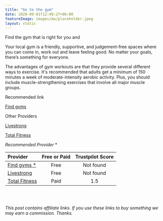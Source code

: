 ```yaml
---
title: "Go to the gym"
date: 2020-09-01T12:49:27+06:00
featureImage: images/ma/placeholder.jpeg
layout: static
---
```


Find the gym that is right for you and 

Your local gym is a friendly, supportive, and judgement-free spaces where you can come in, work out and leave feeling good. No matter your goals, there’s something for everyone.

The advantages of gym workouts are that they provide several different ways to exercise. It's recommended that adults get a minimum of 150 minutes a week of moderate-intensity aerobic activity. Plus, you should include muscle-strengthening exercises that involve all major muscle groups.

Recommended link

[Find gyms](https://findgyms.co.uk/)

Other Providers

[Livestrong](https://www.livestrong.com/article/514902-the-advantages-of-going-to-the-gym-every-day/)

[Total Fitness ](https://www.totalfitness.co.uk/blog/inspiration/10-reasons-to-join-a-gym/)

*Recommended Provider* *

| Provider      | Free or Paid  |  Trustpilot Score  |
| :-----------          | :--------------:      |  :--------------:         |
| [Find gyms *](https://findgyms.co.uk/) |  Free | Not found | 
| [Livestrong](https://www.livestrong.com/article/514902-the-advantages-of-going-to-the-gym-every-day/) | Free | Not found | 
| [Total Fitness ](https://www.totalfitness.co.uk/blog/inspiration/10-reasons-to-join-a-gym/) | Paid | 1.5 |  

<br/><br/>

*This post contains affiliate links. If you use these links to buy something we may
earn a commission. Thanks.*






